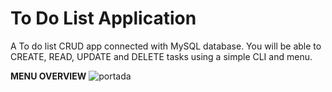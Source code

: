# To Do List Application
A To do list CRUD app connected with MySQL database. You will be able to CREATE, READ, UPDATE and DELETE tasks using a simple CLI and menu.

**MENU OVERVIEW**
![portada](https://user-images.githubusercontent.com/71451124/213073504-f8862b8a-773f-46da-82f3-856d2e11f3c4.png)


